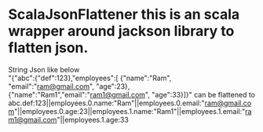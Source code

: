 # ScalaJsonFlattener this is an scala wrapper around jackson library to flatten json.
String Json like below  
"{\"abc\":{\"def\":123},\"employees\":[    {\"name\":\"Ram\", \"email\":\"ram@gmail.com\", \"age\":23}, {\"name\":\"Ram1\",\"email\":\"ram1@gmail.com\", \"age\":33}]}"
can be flattened to 
abc.def:123||employees.0.name:"Ram"||employees.0.email:"ram@gmail.com"||employees.0.age:23||employees.1.name:"Ram1"||employees.1.email:"ram1@gmail.com"||employees.1.age:33

